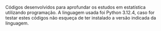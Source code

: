 Códigos desenvolvidos para aprofundar os estudos em estatística utilizando programação. A linguagem usada foi Python 3.12.4, caso for testar estes códigos não esqueça de ter instalado a versão indicada da linguagem.
